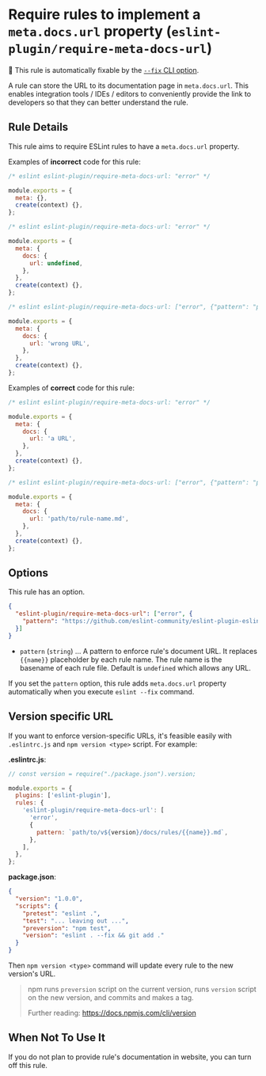 # Require rules to implement a `meta.docs.url` property (`eslint-plugin/require-meta-docs-url`)

🔧 This rule is automatically fixable by the [`--fix` CLI option](https://eslint.org/docs/latest/user-guide/command-line-interface#--fix).

<!-- end rule header -->

A rule can store the URL to its documentation page in `meta.docs.url`. This enables integration tools / IDEs / editors to conveniently provide the link to developers so that they can better understand the rule.

## Rule Details

This rule aims to require ESLint rules to have a `meta.docs.url` property.

Examples of **incorrect** code for this rule:

```js
/* eslint eslint-plugin/require-meta-docs-url: "error" */

module.exports = {
  meta: {},
  create(context) {},
};
```

```js
/* eslint eslint-plugin/require-meta-docs-url: "error" */

module.exports = {
  meta: {
    docs: {
      url: undefined,
    },
  },
  create(context) {},
};
```

```js
/* eslint eslint-plugin/require-meta-docs-url: ["error", {"pattern": "path/to/{{name}}.md"}] */

module.exports = {
  meta: {
    docs: {
      url: 'wrong URL',
    },
  },
  create(context) {},
};
```

Examples of **correct** code for this rule:

```js
/* eslint eslint-plugin/require-meta-docs-url: "error" */

module.exports = {
  meta: {
    docs: {
      url: 'a URL',
    },
  },
  create(context) {},
};
```

```js
/* eslint eslint-plugin/require-meta-docs-url: ["error", {"pattern": "path/to/{{name}}.md"}] */

module.exports = {
  meta: {
    docs: {
      url: 'path/to/rule-name.md',
    },
  },
  create(context) {},
};
```

## Options

This rule has an option.

```json
{
  "eslint-plugin/require-meta-docs-url": ["error", {
    "pattern": "https://github.com/eslint-community/eslint-plugin-eslint-plugin/blob/master/docs/rules/{{name}}.md"
  }]
}
```

- `pattern` (`string`) ... A pattern to enforce rule's document URL. It replaces `{{name}}` placeholder by each rule name. The rule name is the basename of each rule file. Default is `undefined` which allows any URL.

If you set the `pattern` option, this rule adds `meta.docs.url` property automatically when you execute `eslint --fix` command.

## Version specific URL

If you want to enforce version-specific URLs, it's feasible easily with `.eslintrc.js` and `npm version <type>` script.
For example:

**.eslintrc.js**:

```js
// const version = require("./package.json").version;

module.exports = {
  plugins: ['eslint-plugin'],
  rules: {
    'eslint-plugin/require-meta-docs-url': [
      'error',
      {
        pattern: `path/to/v${version}/docs/rules/{{name}}.md`,
      },
    ],
  },
};
```

**package.json**:

```json
{
  "version": "1.0.0",
  "scripts": {
    "pretest": "eslint .",
    "test": "... leaving out ...",
    "preversion": "npm test",
    "version": "eslint . --fix && git add ."
  }
}
```

Then `npm version <type>` command will update every rule to the new version's URL.

> npm runs `preversion` script on the current version, runs `version` script on the new version, and commits and makes a tag.
>
> Further reading: <https://docs.npmjs.com/cli/version>

## When Not To Use It

If you do not plan to provide rule's documentation in website, you can turn off this rule.

